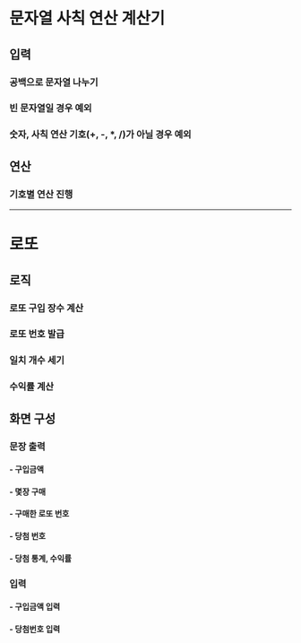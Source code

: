 # 문자열 사칙 연산 계산기
## 입력
### 공백으로 문자열 나누기
### 빈 문자열일 경우 예외
### 숫자, 사칙 연산 기호(+, -, *, /)가 아닐 경우 예외
## 연산
### 기호별 연산 진행

---

# 로또
## 로직
### 로또 구입 장수 계산
### 로또 번호 발급
### 일치 개수 세기
### 수익률 계산

## 화면 구성
### 문장 출력
#### - 구입금액
#### - 몇장 구매
#### - 구매한 로또 번호
#### - 당첨 번호
#### - 당첨 통계, 수익률
### 입력
#### - 구입금액 입력
#### - 당첨번호 입력

